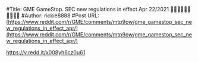 #Title: GME GameStop. SEC new regulations in effect Apr 22/2021 💎🙌🚀🚀🚀🚀🚀🚀🚀🚀
#Author: rickie8888
#Post URL: [https://www.reddit.com/r/GME/comments/mtp9ow/gme_gamestop_sec_new_regulations_in_effect_apr/](https://www.reddit.com/r/GME/comments/mtp9ow/gme_gamestop_sec_new_regulations_in_effect_apr/)


https://v.redd.it/x008yh6cz0u61